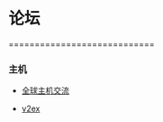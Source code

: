 # 论坛
============================

### 主机
* [全球主机交流](http://www.hostloc.com/)

* [v2ex](http://www.v2ex.com/)
